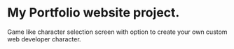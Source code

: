 # My Portfolio website project.
Game like character selection screen with option to create your own custom web developer character.
